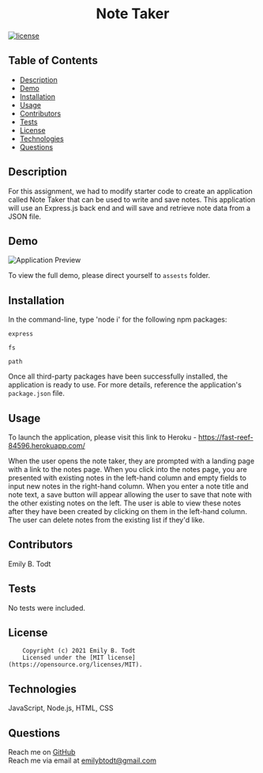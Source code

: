 <h1 align="center">Note Taker</h1>

  [![license](https://img.shields.io/static/v1?label=license&message=MIT&color=yellow)](https://opensource.org/licenses/MIT)


## Table of Contents

  - [Description](#description)
  - [Demo](#demo)
  - [Installation](#installation)
  - [Usage](#usage)
  - [Contributors](#contributors)
  - [Tests](#tests)
  - [License](#license)
  - [Technologies](#technologies)
  - [Questions](#questions)

  
  ## Description
  For this assignment, we had to modify starter code to create an application called Note Taker that can be used to write and save notes. This application will use an Express.js back end and will save and retrieve note data from a JSON file.

  ## Demo

  ![Application Preview](assets/shortfulldemo.gif)

  To view the full demo, please direct yourself to ```assests``` folder.
  

  ## Installation
 In the command-line, type 'node i' for the following npm packages:
 ``` 
 express
  ```
 ``` 
 fs 
 ```
 ``` 
 path
  ```

  Once all third-party packages have been successfully installed, the application is ready to use. For more details, reference the application's ```package.json``` file.

  ## Usage
  To launch the application, please visit this link to Heroku - https://fast-reef-84596.herokuapp.com/
  
  When the user opens the note taker, they are prompted with a landing page with a link to the notes page. When you click into the notes page, you are presented with existing notes in the left-hand column and empty fields to input new notes in the right-hand column. When you enter a note title and note text, a save button will appear allowing the user to save that note with the other existing notes on the left. The user is able to view these notes after they have been created by clicking on them in the left-hand column. The user can delete notes from the existing list if they'd like.

  ## Contributors
  Emily B. Todt

  ## Tests
  
  No tests were included.

  ## License
  
        Copyright (c) 2021 Emily B. Todt 
        Licensed under the [MIT license](https://opensource.org/licenses/MIT).
      

  ## Technologies
  JavaScript, Node.js, HTML, CSS

  ## Questions
  Reach me on [GitHub](https://www.github.com/todtsies)  
  Reach me via email at <emilybtodt@gmail.com>

